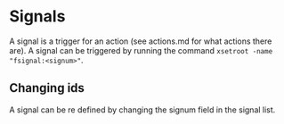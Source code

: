 # Signals

A signal is a trigger for an action (see actions.md for what actions there are).
A signal can be triggered by running the command `xsetroot -name "fsignal:<signum>"`.

## Changing ids

A signal can be re defined by changing the signum field in the signal list.
